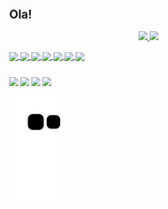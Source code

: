 ## Ola! 
<div align="center">
  <a href="https://github.com/matheus01999">
  <img height="160em" src="https://github-readme-stats.vercel.app/api?username=matheus01999&show_icons=true&theme=react&include_all_commits=true&count_private=true"/>
  <img height="160em" src="https://github-readme-stats.vercel.app/api/top-langs/?username=matheus01999&layout=compact&langs_count=7&theme=react"/>
</div>
<div style="display: inline_block"><br>
  
  <img align="center" src="https://img.shields.io/badge/JavaScript-F7DF1E?style=for-the-badge&logo=javascript&logoColor=black">
  <img align="center" src="https://img.shields.io/badge/React_Native-20232A?style=for-the-badge&logo=react&logoColor=61DAFB">
  <img align="center" src="https://img.shields.io/badge/Vue.js-35495E?style=for-the-badge&logo=vue.js&logoColor=4FC08D">
  <img align="center" src="https://img.shields.io/badge/Node.js-43853D?style=for-the-badge&logo=node.js&logoColor=white">
  <img align="center" src="https://img.shields.io/badge/Amazon_AWS-232F3E?style=for-the-badge&logo=amazon-aws&logoColor=white">
  <img align="center" src="https://img.shields.io/badge/Linux-E34F26?style=for-the-badge&logo=linux&logoColor=black">
  <img align="center" src="https://img.shields.io/badge/Windows-017AD7?style=for-the-badge&logo=windows&logoColor=white">
  

</div>
  
  ##
 
<div>
  <a href = "mailto:matheus.rocha01999@gmail.com"><img src="https://img.shields.io/badge/Gmail-D14836?style=for-the-badge&logo=gmail&logoColor=white" target="_blank"></a>
  <a href = "mailto:matheus.rocha01999@gmail.com"><img src="https://img.shields.io/badge/LinkedIn-0077B5?style=for-the-badge&logo=linkedin&logoColor=white" target="_blank"></a>
  <a href = "mailto:matheus.rocha01999@gmail.com"><img src="https://img.shields.io/badge/Microsoft_Outlook-0078D4?style=for-the-badge&logo=microsoft-outlook&logoColor=white" target="_blank"></a>
  <a href = "mailto:matheus.rocha01999@gmail.com"><img src="https://img.shields.io/badge/Telegram-2CA5E0?style=for-the-badge&logo=telegram&logoColor=white" target="_blank"></a>
  
  
 

 
  ![Snake animation](https://github.com/rafaballerini/rafaballerini/blob/output/github-contribution-grid-snake.svg)
 
</div>
